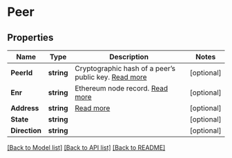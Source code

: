 # Peer

## Properties

Name | Type | Description | Notes
------------ | ------------- | ------------- | -------------
**PeerId** | **string** | Cryptographic hash of a peer’s public key. [Read more](https://docs.libp2p.io/concepts/peer-id/) | [optional] 
**Enr** | **string** | Ethereum node record. [Read more](https://eips.ethereum.org/EIPS/eip-778) | [optional] 
**Address** | **string** | [Read more](https://docs.libp2p.io/reference/glossary/#multiaddr) | [optional] 
**State** | **string** |  | [optional] 
**Direction** | **string** |  | [optional] 

[[Back to Model list]](../README.md#documentation-for-models) [[Back to API list]](../README.md#documentation-for-api-endpoints) [[Back to README]](../README.md)


